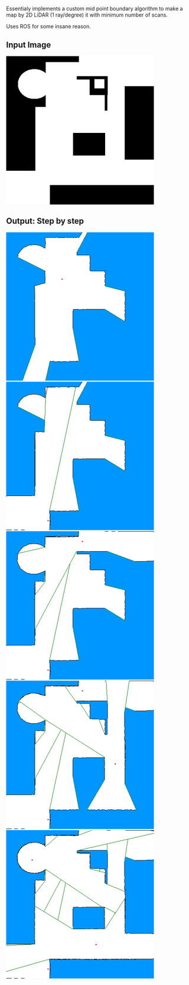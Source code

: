 

Essentialy implements a custom mid point boundary algorithm to make a map by 2D LiDAR (1 ray/degree) it with minimum number of scans. 


Uses ROS for some insane reason.



## Input Image
![](map5.jpg)

## Output: Step by step
![](src/map0.png)
![](src/map1.png)
![](src/map2.png)
![](src/map3.png)
![](src/map5.png)
